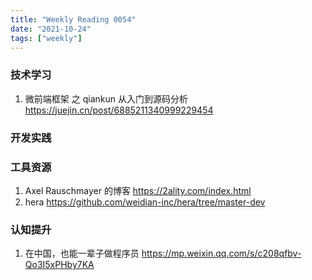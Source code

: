 ```yaml
---
title: "Weekly Reading 0054"
date: "2021-10-24"
tags: ["weekly"]
---
```


### 技术学习
1. 微前端框架 之 qiankun 从入门到源码分析 https://juejin.cn/post/6885211340999229454


### 开发实践


### 工具资源
1. Axel Rauschmayer 的博客 https://2ality.com/index.html
2. hera https://github.com/weidian-inc/hera/tree/master-dev

### 认知提升
1. 在中国，也能一辈子做程序员 https://mp.weixin.qq.com/s/c208qfbv-Qo3I5xPHby7KA